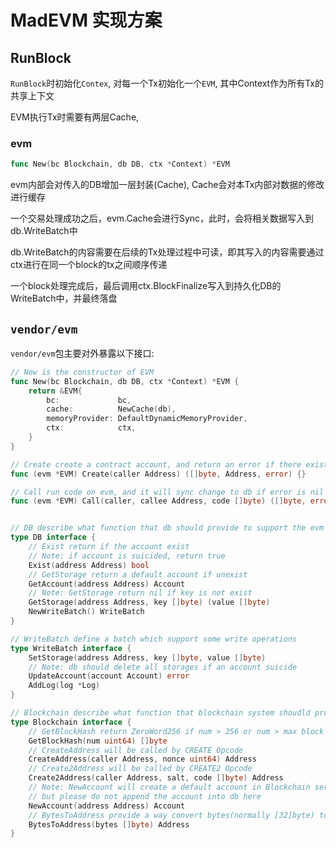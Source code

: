 # MadEVM 实现方案

## RunBlock

`RunBlock`时初始化`Contex`, 对每一个Tx初始化一个`EVM`, 其中Context作为所有Tx的共享上下文

EVM执行Tx时需要有两层Cache,

### evm

```go
func New(bc Blockchain, db DB, ctx *Context) *EVM
```

evm内部会对传入的DB增加一层封装(Cache), Cache会对本Tx内部对数据的修改进行缓存

一个交易处理成功之后，evm.Cache会进行Sync，此时，会将相关数据写入到db.WriteBatch中

db.WriteBatch的内容需要在后续的Tx处理过程中可读，即其写入的内容需要通过ctx进行在同一个block的tx之间顺序传递

一个block处理完成后，最后调用ctx.BlockFinalize写入到持久化DB的WriteBatch中，并最终落盘

## `vendor/evm`

`vendor/evm`包主要对外暴露以下接口:

```go
// New is the constructor of EVM
func New(bc Blockchain, db DB, ctx *Context) *EVM {
    return &EVM{
        bc:             bc,
        cache:          NewCache(db),
        memoryProvider: DefaultDynamicMemoryProvider,
        ctx:            ctx,
    }
}

// Create create a contract account, and return an error if there exist a contract on the address
func (evm *EVM) Create(caller Address) ([]byte, Address, error) {}

// Call run code on evm, and it will sync change to db if error is nil
func (evm *EVM) Call(caller, callee Address, code []byte) ([]byte, error) {}


// DB describe what function that db should provide to support the evm
type DB interface {
    // Exist return if the account exist
    // Note: if account is suicided, return true
    Exist(address Address) bool
    // GetStorage return a default account if unexist
    GetAccount(address Address) Account
    // Note: GetStorage return nil if key is not exist
    GetStorage(address Address, key []byte) (value []byte)
    NewWriteBatch() WriteBatch
}

// WriteBatch define a batch which support some write operations
type WriteBatch interface {
    SetStorage(address Address, key []byte, value []byte)
    // Note: db should delete all storages if an account suicide
    UpdateAccount(account Account) error
    AddLog(log *Log)
}

// Blockchain describe what function that blockchain system shoudld provide to support the evm
type Blockchain interface {
    // GetBlockHash return ZeroWord256 if num > 256 or num > max block height
    GetBlockHash(num uint64) []byte
    // CreateAddress will be called by CREATE Opcode
    CreateAddress(caller Address, nonce uint64) Address
    // Create2Address will be called by CREATE2 Opcode
    Create2Address(caller Address, salt, code []byte) Address
    // Note: NewAccount will create a default account in Blockchain service,
    // but please do not append the account into db here
    NewAccount(address Address) Account
    // BytesToAddress provide a way convert bytes(normally [32]byte) to Address
    BytesToAddress(bytes []byte) Address
}
```
